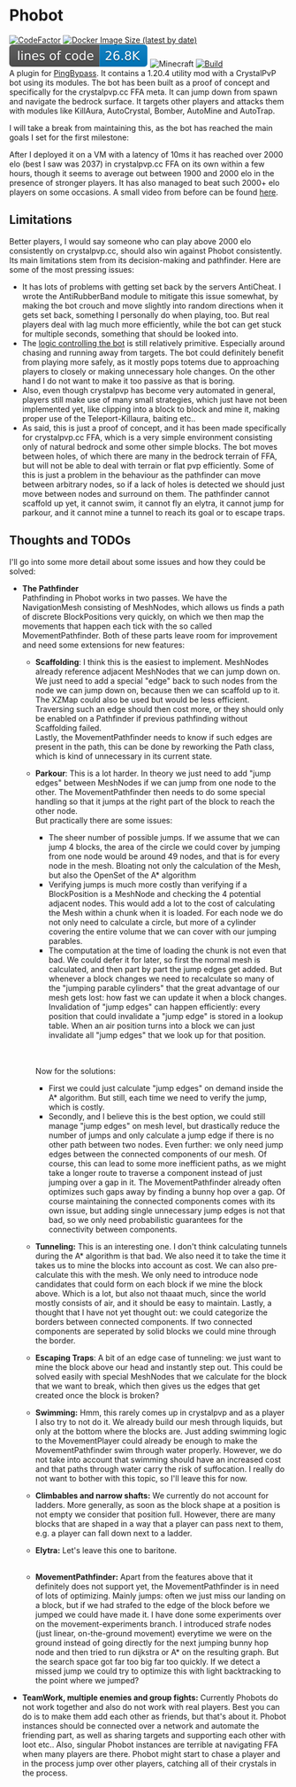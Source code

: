 # Phobot
[![CodeFactor](https://www.codefactor.io/repository/github/3arthqu4ke/phobot/badge/1.20.4)](https://www.codefactor.io/repository/github/3arthqu4ke/phobot/overview/main)
[![Docker Image Size (latest by date)](https://img.shields.io/docker/image-size/3arthqu4ke/phobot?logo=docker)](https://hub.docker.com/r/3arthqu4ke/phobot)
[![Lines of code](docs/loc.svg)](https://tokei.rs/b1/github/3arthqu4ke/phobot?category=code)
![Minecraft ](https://img.shields.io/badge/MC-1.20.4-31be51.svg)
[![Build](https://github.com/3arthqu4ke/phobot/actions/workflows/build.yml/badge.svg)](https://github.com/3arthqu4ke/phobot/actions)  
A plugin for [PingBypass](https://github.com/3arthqu4ke/PingBypass).
It contains a 1.20.4 utility mod with a CrystalPvP bot using its modules.
The bot has been built as a proof of concept and specifically for the crystalpvp.cc FFA meta.
It can jump down from spawn and navigate the bedrock surface.
It targets other players and attacks them with modules like KillAura, AutoCrystal, Bomber, AutoMine and AutoTrap.

I will take a break from maintaining this, as the bot has reached the main goals I set for the first milestone:

After I deployed it on a VM with a latency of 10ms it has reached over 2000 elo
(best I saw was 2037) in crystalpvp.cc FFA on its own within a few hours,
though it seems to average out between 1900 and 2000 elo in the presence of stronger players.
It has also managed to beat such 2000+ elo players on some occasions.
A small video from before can be found [here](https://youtu.be/4Mcz-MGM_g8?feature=shared).

## Limitations
Better players, I would say someone who can play above 2000 elo consistently on crystalpvp.cc, should also
win against Phobot consistently. Its main limitations stem from its decision-making and pathfinder.
Here are some of the most pressing issues:
- It has lots of problems with getting set back by the servers AntiCheat.
  I wrote the AntiRubberBand module to mitigate this issue somewhat,
  by making the bot crouch and move slightly into random directions when it gets set back,
  something I personally do when playing, too.
  But real players deal with lag much more efficiently, while the bot can get stuck for multiple seconds,
  something that should be looked into.
- The [logic controlling the bot](src/main/java/me/earth/phobot/bot/behaviours) is still relatively primitive.
  Especially around chasing and running away from targets.
  The bot could definitely benefit from playing more safely, as it mostly pops totems due to approaching players to
  closely or making unnecessary hole changes.
  On the other hand I do not want to make it too passive as that is boring.
- Also, even though crystalpvp has become very automated in general, players still make use of many small strategies,
  which just have not been implemented yet, like clipping into a block to block and mine it,
  making proper use of the Teleport-Killaura, baiting etc..
- As said, this is just a proof of concept, and it has been made specifically for crystalpvp.cc FFA,
  which is a very simple environment consisting only of natural bedrock and some other simple blocks.
  The bot moves between holes, of which there are many in the bedrock terrain of FFA, but will not be able to
  deal with terrain or flat pvp efficiently.
  Some of this is just a problem in the behaviour as the pathfinder can move between arbitrary nodes,
  so if a lack of holes is detected we should just move between nodes and surround on them.
  The pathfinder cannot scaffold up yet, it cannot swim, it cannot fly an elytra,
  it cannot jump for parkour, and it cannot mine a tunnel to reach its goal or to escape traps.
## Thoughts and TODOs
I'll go into some more detail about some issues and how they could be solved:
- **The Pathfinder**  
  Pathfinding in Phobot works in two passes.
  We have the NavigationMesh consisting of MeshNodes,
  which allows us finds a path of discrete BlockPositions very quickly,
  on which we then map the movements that happen each tick with the so called MovementPathfinder.
  Both of these parts leave room for improvement and need some extensions for new features:
  - **Scaffolding**: I think this is the easiest to implement.
    MeshNodes already reference adjacent MeshNodes that we can jump down on.
    We just need to add a special "edge" back to such nodes from the node we can jump down on,
    because then we can scaffold up to it.
    The XZMap could also be used but would be less efficient.
    Traversing such an edge should then cost more,
    or they should only be enabled on a Pathfinder if previous pathfinding without Scaffolding failed.  
    Lastly, the MovementPathfinder needs to know if such edges are present in the path,
    this can be done by reworking the Path class, which is kind of unnecessary in its current state.
  - **Parkour**: This is a lot harder.
    In theory we just need to add "jump edges" between MeshNodes if we can jump from one node to the other.
    The MovementPathfinder then needs to do some special handling so that it jumps at the right part of the block to
    reach the other node.  
    But practically there are some issues:
    - The sheer number of possible jumps.
      If we assume that we can jump 4 blocks, the area of the circle we could cover by jumping from one node would
      be around 49 nodes, and that is for every node in the mesh. Bloating not only the calculation of the Mesh,
      but also the OpenSet of the A* algorithm
    - Verifying jumps is much more costly than verifying if a BlockPosition is a MeshNode
      and checking the 4 potential adjacent nodes.
      This would add a lot to the cost of calculating the Mesh within a chunk when it is loaded.
      For each node we do not only need to calculate a circle,
      but more of a cylinder covering the entire volume that we can cover with our jumping parables.
    - The computation at the time of loading the chunk is not even that bad.
      We could defer it for later, so first the normal mesh is calculated, and then part by part the jump edges get added.
      But whenever a block changes we need to recalculate so many of the "jumping parable cylinders" that the great
      advantage of our mesh gets lost: how fast we can update it when a block changes.  
      Invalidation of "jump edges" can happen efficiently: every position that could invalidate a "jump edge"
      is stored in a lookup table. When an air position turns into a block we can just invalidate all "jump edges"
      that we look up for that position.

    <br></br>
    Now for the solutions:
    - First we could just calculate "jump edges" on demand inside the A* algorithm.
      But still, each time we need to verify the jump, which is costly.
    - Secondly, and I believe this is the best option, we could still manage "jump edges" on mesh level, but
      drastically reduce the number of jumps and only calculate a jump edge if there is no other path
      between two nodes.
      Even further: we only need jump edges between the connected components of our mesh.
      Of course, this can lead to some more inefficient paths, as we might take a longer route to traverse
      a component instead of just jumping over a gap in it. The MovementPathfinder already often
      optimizes such gaps away by finding a bunny hop over a gap.
      Of course maintaining the connected components comes with its own issue,
      but adding single unnecessary jump edges is not that bad, so we only need probabilistic guarantees
      for the connectivity between components.
  - **Tunneling:** This is an interesting one.
    I don't think calculating tunnels during the A* algorithm is that bad.
    We also need it to take the time it takes us to mine the blocks into account as cost.
    We can also pre-calculate this with the mesh.
    We only need to introduce node candidates that could form on each block if we mine the block above.
    Which is a lot, but also not thaaat much, since the world mostly consists of air,
    and it should be easy to maintain.
    Lastly, a thought that I have not yet thought out:
    we could categorize the borders between connected components.
    If two connected components are seperated by solid blocks we could mine through the border.
  - **Escaping Traps**: A bit of an edge case of tunneling:
    we just want to mine the block above our head and instantly step out.
    This could be solved easily with special MeshNodes that we calculate for the block that we want to break,
    which then gives us the edges that get created once the block is broken?
  - **Swimming:** Hmm, this rarely comes up in crystalpvp and as a player I also try to not do it.
    We already build our mesh through liquids, but only at the bottom where the blocks are.
    Just adding swimming logic to the MovementPlayer could already be enough to make the
    MovementPathfinder swim through water properly.
    However, we do not take into account that swimming should have an increased cost
    and that paths through water carry the risk of suffocation.
    I really do not want to bother with this topic, so I'll leave this for now.
  - **Climbables and narrow shafts:** We currently do not account for ladders.
    More generally, as soon as the block shape at a position is not empty we consider that position full.
    However, there are many blocks that are shaped in a way that a player can pass next to them,
    e.g. a player can fall down next to a ladder.
  - **Elytra:** Let's leave this one to baritone.
    <br></br>
  - **MovementPathfinder:** Apart from the features above that it definitely does not support yet,
    the MovementPathfinder is in need of lots of optimizing.
    Mainly jumps: often we just miss our landing on a block, but if we had strafed to the edge of the block
    before we jumped we could have made it.
    I have done some experiments over on the movement-experiments branch.
    I introduced strafe nodes (just linear, on-the-ground movement)
    everytime we were on the ground instead of going directly for the next jumping
    bunny hop node and then tried to run dijkstra or A* on the resulting graph.
    But the search space got far too big far too quickly.
    If we detect a missed jump we could try to optimize this with light backtracking to the point where we jumped?
- **TeamWork, multiple enemies and group fights:**
  Currently Phobots do not work together and also do not work with real players.
  Best you can do is to make them add each other as friends, but that's about it.
  Phobot instances should be connected over a network and automate the friending part,
  as well as sharing targets and supporting each other with loot etc..
  Also, singular Phobot instances are terrible at navigating FFA when many players are there.
  Phobot might start to chase a player and in the process jump over other players,
  catching all of their crystals in the process.
